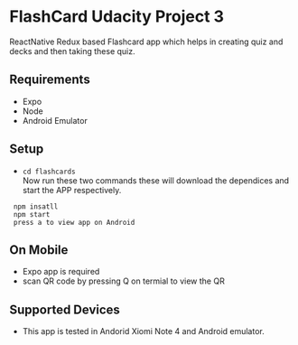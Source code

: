# FlashCard Udacity Project 3
ReactNative Redux based Flashcard app which helps in creating quiz and decks and then taking these quiz.

## Requirements
  - Expo
  - Node
  - Android Emulator

## Setup

  - `cd flashcards` <br/>
  Now run these two commands these will download the dependices and start the APP respectively.
 ```
  npm insatll
  npm start
  press a to view app on Android
  ```
## On Mobile
  - Expo app is required
  - scan QR code by pressing Q on termial to view the QR

## Supported Devices
  - This app is tested in Andorid Xiomi Note 4 and Android emulator.